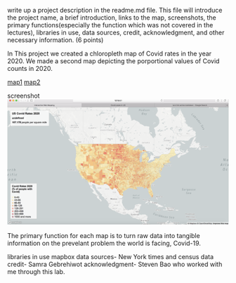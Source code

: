 write up a project description in the readme.md file. This file will introduce the project name, a brief introduction, links to the map, screenshots, the primary functions(especially the function which was not covered in the lectures), libraries in use, data sources, credit, acknowledgment, and other necessary information. (6 points)

In This project we created a chloropleth map of Covid rates in the year 2020. We made a second map depicting the porportional values of Covid counts in 2020. 

  [map1](map1.html)
  [map2](map2.html)

screenshot ![](img/covidratemap.png)

The primary function for each map is to turn raw data into tangible information on the prevelant problem the world is facing, Covid-19.

libraries in use mapbox
data sources- New York times and census data
credit- Samra Gebrehiwot
acknowledgment- Steven Bao who worked with me through this lab.